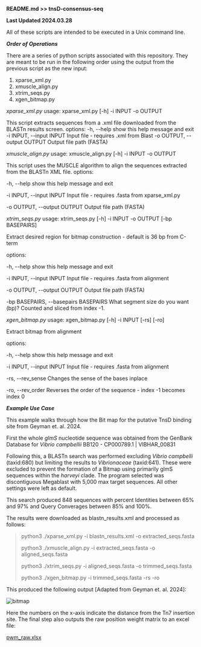 **README.md >> tnsD-consensus-seq**

**Last Updated 2024.03.28**

All of these scripts are intended to be executed in a Unix command line. 

_**Order of Operations**_

There are a series of python scripts associated with this repository. They are meant to be run in the following order using the output from the previous script as the new input:
1. xparse_xml.py
2. xmuscle_align.py
3. xtrim_seqs.py
4. xgen_bitmap.py


_xparse_xml.py_
usage: xparse_xml.py [-h] -i INPUT -o OUTPUT

This script extracts sequences from a .xml file downloaded from the BLASTn results screen.
options:
  -h, --help            show this help message and exit
  -i INPUT, --input INPUT
                        Input file - requires .xml from Blast
  -o OUTPUT, --output OUTPUT
                        Output file path (FASTA)


_xmuscle_align.py_
usage: xmuscle_align.py [-h] -i INPUT -o OUTPUT

This script uses the MUSCLE algorithm to align the sequences extracted from the BLASTn XML file. 
options:

  -h, --help            show this help message and exit
  
  -i INPUT, --input INPUT
                        Input file - requires .fasta from xparse_xml.py
                        
  -o OUTPUT, --output OUTPUT
                        Output file path (FASTA)


_xtrim_seqs.py_
usage: xtrim_seqs.py [-h] -i INPUT -o OUTPUT [-bp BASEPAIRS]

Extract desired region for bitmap construction - default is 36 bp from C-term

options:

  -h, --help            show this help message and exit
  
  -i INPUT, --input INPUT
                        Input file - requires .fasta from alignment
                        
  -o OUTPUT, --output OUTPUT
                        Output file path (FASTA)
                        
  -bp BASEPAIRS, --basepairs BASEPAIRS
                        What segment size do you want (bp)? Counted and sliced from index -1.

_xgen_bitmap.py_
usage: xgen_bitmap.py [-h] -i INPUT [-rs] [-ro]

Extract bitmap from alignment

options:

  -h, --help            show this help message and exit
  
  -i INPUT, --input INPUT
                        Input file - requires .fasta from alignment
                        
  -rs, --rev_sense      Changes the sense of the bases inplace
  
  -ro, --rev_order      Reverses the order of the sequence - index -1 becomes index 0


**_Example Use Case_**

This example walks through how the Bit map for the putative TnsD binding site from Geyman et. al. 2024.

First the whole _glmS_ nucleotide sequence was obtained from the GenBank Database for _Vibrio campbellii_ BB120 - CP000789.1 | VIBHAR_00831

Following this, a BLASTn search was performed excluding _Vibrio campbelli_ (taxid:680) but limiting the results to _Vibrionaceae_ (taxid:641). These were excluded to prevent the formation of a Bitmap using primarily glmS sequences within the _harveyi_ clade.
The program selected was discontiguous Megablast with 5,000 max target sequences. All other settings were left as default.

This search produced 848 sequences with percent Identities between 65% and 97% and Query Converages between 85% and 100%. 

The results were downloaded as blastn_results.xml and processed as follows:

> python3 ./xparse_xml.py -i blastn_results.xml -o extracted_seqs.fasta
> 
> python3 ./xmuscle_align.py -i extracted_seqs.fasta -o aligned_seqs.fasta
> 
> python3 ./xtrim_seqs.py -i aligned_seqs.fasta -o trimmed_seqs.fasta
> 
> python3 ./xgen_bitmap.py -i trimmed_seqs.fasta -rs -ro

This produced the following output [Adapted from Geyman et. al. 2024]:

![bitmap](https://github.com/ljgeyman/tnsD-consensus-seq/assets/125898022/1d6f9678-d6f7-444f-a2ec-68745baede07)

Here the numbers on the x-axis indicate the distance from the Tn7 insertion site. The final step also outputs the raw position weight matrix to an excel file:

[pwm_raw.xlsx](https://github.com/ljgeyman/tnsD-consensus-seq/files/14793466/pwm_raw.xlsx)
